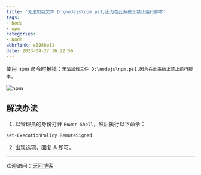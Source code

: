```yaml
---
title: '无法加载文件 D:\nodejs\npm.ps1,因为在此系统上禁止运行脚本'
tags:
- Node
- npm
categories:
- Node
abbrlink: e1986e11
date: 2023-04-27 16:22:56
---
```


使用 npm 命令时报错：`无法加载文件 D:\nodejs\npm.ps1,因为在此系统上禁止运行脚本`。

![npm](https://tiven.cn/static/img/img-npm-03-v-E80EPH63k-L1hM4KSsw.jpg)

<!-- more -->

## 解决办法

1. 以管理员的身份打开 `Power Shell`，然后执行以下命令：

```shell
set-ExecutionPolicy RemoteSigned
```

2. 出现选项，回复 A 即可。


---

欢迎访问：[天问博客](https://tiven.cn/p/e1986e11/ "天问博客-专注于大前端技术")

